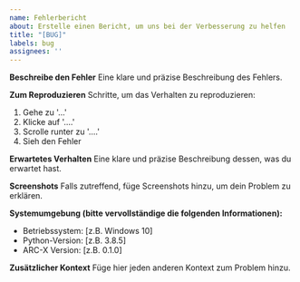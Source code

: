 ```yaml
---
name: Fehlerbericht
about: Erstelle einen Bericht, um uns bei der Verbesserung zu helfen
title: "[BUG]"
labels: bug
assignees: ''
---
```


**Beschreibe den Fehler**
Eine klare und präzise Beschreibung des Fehlers.

**Zum Reproduzieren**
Schritte, um das Verhalten zu reproduzieren:
1. Gehe zu '...'
2. Klicke auf '....'
3. Scrolle runter zu '....'
4. Sieh den Fehler

**Erwartetes Verhalten**
Eine klare und präzise Beschreibung dessen, was du erwartet hast.

**Screenshots**
Falls zutreffend, füge Screenshots hinzu, um dein Problem zu erklären.

**Systemumgebung (bitte vervollständige die folgenden Informationen):**
 - Betriebssystem: [z.B. Windows 10]
 - Python-Version: [z.B. 3.8.5]
 - ARC-X Version: [z.B. 0.1.0]

**Zusätzlicher Kontext**
Füge hier jeden anderen Kontext zum Problem hinzu.